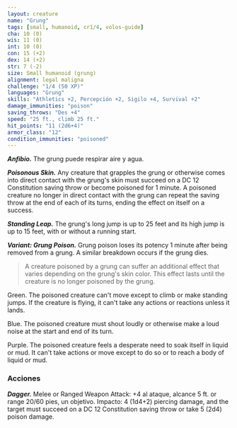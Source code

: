 ```yaml
---
layout: creature
name: "Grung"
tags: [small, humanoid, cr1/4, volos-guide]
cha: 10 (0)
wis: 11 (0)
int: 10 (0)
con: 15 (+2)
dex: 14 (+2)
str: 7 (-2)
size: Small humanoid (grung)
alignment: legal maligna
challenge: "1/4 (50 XP)"
languages: "Grung"
skills: "Athletics +2, Percepción +2, Sigilo +4, Survival +2"
damage_immunities: "poison"
saving_throws: "Des +4"
speed: "25 ft., climb 25 ft."
hit_points: "11 (2d6+4)"
armor_class: "12"
condition_immunities: "poisoned"
---
```


***Anfibio.*** The grung puede respirar aire y agua.

***Poisonous Skin.*** Any creature that grapples the grung or otherwise comes into direct contact with the grung's skin must succeed on a DC 12 Constitution saving throw or become poisoned for 1 minute. A poisoned creature no longer in direct contact with the grung can repeat the saving throw at the end of each of its turns, ending the effect on itself on a success.

***Standing Leap.*** The grung's long jump is up to 25 feet and its high jump is up to 15 feet, with or without a running start.

***Variant: Grung Poison.*** Grung poison loses its potency 1 minute after being removed from a grung. A similar breakdown occurs if the grung dies.

>A creature poisoned by a grung can suffer an additional effect that varies depending on the grung's skin color. This effect lasts until the creature is no longer poisoned by the grung.

Green. The poisoned creature can't move except to climb or make standing jumps. If the creature is flying, it can't take any actions or reactions unless it lands.

Blue. The poisoned creature must shout loudly or otherwise make a loud noise at the start and end of its turn.

Purple. The poisoned creature feels a desperate need to soak itself in liquid or mud. It can't take actions or move except to do so or to reach a body of liquid or mud.

### Acciones

***Dagger.*** Melee or Ranged Weapon Attack: +4 al ataque, alcance 5 ft. or range 20/60 pies, un objetivo. Impacto: 4 (1d4+2) piercing damage, and the target must succeed on a DC 12 Constitution saving throw or take 5 (2d4) poison damage.